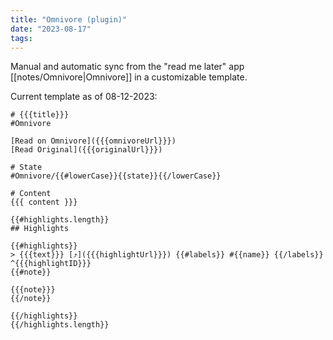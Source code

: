 ```yaml
---
title: "Omnivore (plugin)"
date: "2023-08-17"
tags:
---
```


Manual and automatic sync from the "read me later" app [[notes/Omnivore|Omnivore]] in a customizable template.

Current template as of 08-12-2023:
```
# {{{title}}}
#Omnivore

[Read on Omnivore]({{{omnivoreUrl}}})
[Read Original]({{{originalUrl}}})

# State
#Omnivore/{{#lowerCase}}{{state}}{{/lowerCase}}

# Content
{{{ content }}}

{{#highlights.length}}
## Highlights

{{#highlights}}
> {{{text}}} [⤴️]({{{highlightUrl}}}) {{#labels}} #{{name}} {{/labels}} ^{{{highlightID}}}
{{#note}}

{{{note}}}
{{/note}}

{{/highlights}}
{{/highlights.length}}
```
